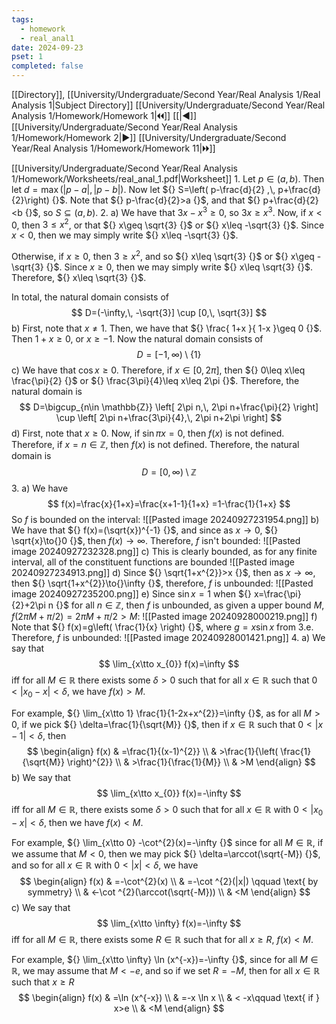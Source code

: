 ```yaml
---
tags:
  - homework
  - real_anal1
date: 2024-09-23
pset: 1
completed: false
---
```

[[Directory]], [[University/Undergraduate/Second Year/Real Analysis 1/Real Analysis 1|Subject Directory]]
[[University/Undergraduate/Second Year/Real Analysis 1/Homework/Homework 1|🞀🞀]] [[|◀]] [[University/Undergraduate/Second Year/Real Analysis 1/Homework/Homework 2|▶]] [[University/Undergraduate/Second Year/Real Analysis 1/Homework/Homework 11|🞂🞂]]

[[University/Undergraduate/Second Year/Real Analysis 1/Homework/Worksheets/real_anal_1.pdf|Worksheet]]
1. 
Let ${} p \in (a,\, b) {}$. Then let ${} d=\max(|p-a|,\, |p-b|) {}$. Now let ${} S=\left( p-\frac{d}{2} ,\, p+\frac{d}{2}\right) {}$. Note that ${} p-\frac{d}{2}>a {}$, and that ${} p+\frac{d}{2} <b {}$, so ${} S \subseteq (a,\, b) {}$.
2. 
a)
We have that ${} 3x-x^{3} \geq 0 {}$, so ${} 3x\geq x^{3} {}$. Now, if ${} x<0 {}$, then ${} 3\leq x^{2} {}$, or that ${} x\geq \sqrt{3} {}$ or ${} x\leq -\sqrt{3} {}$. Since ${} x<0 {}$, then we may simply write ${} x\leq  -\sqrt{3} {}$. 

Otherwise, if ${} x\geq 0 {}$, then ${} 3\geq x^{2} {}$, and so ${} x\leq \sqrt{3} {}$ or ${} x\geq -\sqrt{3} {}$. Since ${} x\geq 0 {}$, then we may simply write ${} x\leq \sqrt{3} {}$. Therefore, ${} x\leq \sqrt{3} {}$.

In total, the natural domain consists of 
$$
D=(-\infty,\, -\sqrt{3}] \cup [0,\, \sqrt{3}]
$$
b)
First, note that ${} x\neq 1 {}$. Then, we have that ${} \frac{ 1+x }{ 1-x }\geq 0 {}$. Then ${} 1+x\geq 0 {}$, or ${} x\geq -1 {}$. Now the natural domain consists of
$$
D=[-1,\, \infty ) \setminus \{ 1 \}
$$
c)
We have that ${} \cos x\geq 0 {}$. Therefore, if ${} x \in [0,\, 2\pi] {}$, then ${} 0\leq x\leq \frac{\pi}{2} {}$ or ${} \frac{3\pi}{4}\leq x\leq 2\pi {}$. Therefore, the natural domain is
$$
D=\bigcup_{n\in \mathbb{Z}} \left[ 2\pi n,\, 2\pi n+\frac{\pi}{2} \right] \cup \left[ 2\pi n+\frac{3\pi}{4},\, 2\pi n+2\pi \right]
$$
d)
First, note that ${} x\geq 0 {}$. Now, if ${} \sin \pi x=0 {}$, then ${} f(x) {}$ is not defined. Therefore, if ${} x=n \in \mathbb{Z} {}$, then ${} f(x) {}$ is not defined. Therefore, the natural domain is
$$
D=[0,\, \infty) \setminus \mathbb{Z}
$$
3. 
a)
We have 
$$
f(x)=\frac{x}{1+x}=\frac{x+1-1}{1+x} =1-\frac{1}{1+x}
$$
So $f {}$ is bounded on the interval:
![[Pasted image 20240927231954.png]]
b)
We have that ${} f(x)=(\sqrt{x})^{-1} {}$, and since as ${} x\to{}0 {}$, ${} \sqrt{x}\to{}0 {}$, then ${} f(x)\to{}\infty {}$. Therefore, $f {}$ isn't bounded:
![[Pasted image 20240927232328.png]]
c)
This is clearly bounded, as for any finite interval, all of the constituent functions are bounded
![[Pasted image 20240927234913.png]]
d)
Since ${} \sqrt{1+x^{2}}>x {}$, then as ${} x\to{}\infty {}$, then ${} \sqrt{1+x^{2}}\to{}\infty {}$, therefore, $f {}$ is unbounded:
![[Pasted image 20240927235200.png]]
e)
Since ${} \sin x=1 {}$ when ${} x=\frac{\pi}{2}+2\pi n {}$ for all ${} n \in \mathbb{Z} {}$, then $f {}$ is unbounded, as given a upper bound $M {}$, ${} f(2\pi M+\pi /2)=2\pi M+ \pi /2 >M {}$:
![[Pasted image 20240928000219.png]]
f)
Note that ${} f(x)=g\left( \frac{1}{x} \right) {}$, where ${} g=x\sin x {}$ from ${} 3. {}$e. Therefore, $f {}$ is unbounded:
![[Pasted image 20240928001421.png]]
4. 
a)
We say that
$$
\lim_{x\tto x_{0}} f(x)=\infty
$$
iff for all ${} M \in \mathbb{R} {}$ there exists some ${} \delta>0 {}$ such that for all ${} x \in \mathbb{R} {}$ such that ${} 0<|x_{0}-x|< \delta {}$, we have ${} f(x)>M {}$.

For example, ${} \lim_{x\tto 1} \frac{1}{1-2x+x^{2}}=\infty {}$, as for all ${} M>0 {}$, if we pick ${} \delta=\frac{1}{\sqrt{M}} {}$, then if ${} x \in \mathbb{R} {}$ such that ${} 0<|x-1|< \delta {}$, then 
$$
\begin{align}
 f(x) & =\frac{1}{(x-1)^{2}}   \\
  & >\frac{1}{\left( \frac{1}{\sqrt{M}} \right)^{2}} \\
 & >\frac{1}{\frac{1}{M}} \\
 & >M
 \end{align}
$$
b)
We say that
$$
\lim_{x\tto x_{0}} f(x)=-\infty
$$
iff for all ${} M \in \mathbb{R} {}$, there exists some ${} \delta>0 {}$ such that for all ${} x \in \mathbb{R} {}$ with ${} 0 < |x_{0}-x|< \delta {}$, then we have ${} f(x) <M {}$. 

For example, ${} \lim_{x\tto 0} -\cot^{2}(x)=-\infty {}$ since for all ${} M \in \mathbb{R} {}$, if we assume that ${} M<0 {}$, then we may pick ${} \delta=\arccot(\sqrt{-M}) {}$, and so for all ${} x \in \mathbb{R} {}$ with ${} 0<|x|< \delta {}$, we have
$$
\begin{align}
f(x) & =-\cot^{2}(x) \\
 & =-\cot ^{2}(|x|) \qquad \text{ by symmetry} \\
 & <-\cot ^{2}(\arccot(\sqrt{-M})) \\
 & <M
\end{align}
$$
c)
We say that
$$
\lim_{x\tto \infty} f(x)=-\infty
$$
iff for all ${} M \in \mathbb{R} {}$, there exists some ${} R \in \mathbb{R} {}$ such that for all ${} x\geq R {}$, ${} f(x)<M {}$.

For example, ${} \lim_{x\tto \infty} \ln (x^{-x})=-\infty {}$, since for all ${} M \in \mathbb{R} {}$, we may assume that ${} M<-e {}$, and so if we set ${} R=-M {}$, then for all ${} x \in \mathbb{R} {}$ such that ${} x\geq R {}$
$$
\begin{align}
f(x) & =\ln (x^{-x}) \\
	 & =-x \ln x \\
	  & < -x\qquad \text{ if } x>e \\
 & <M
\end{align}
$$
